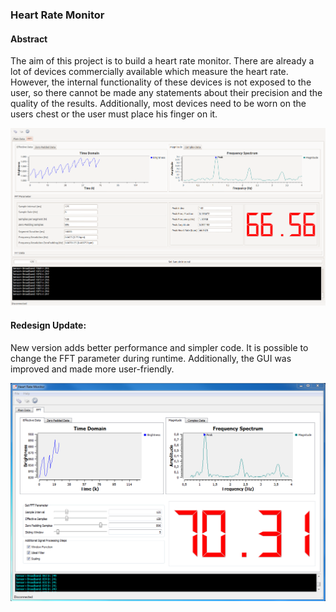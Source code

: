 ### Heart Rate Monitor

#### Abstract
The aim of this project is to build a heart rate monitor. There are already a lot of devices commercially available which measure the heart rate. However, the internal functionality of these devices is not exposed to the user, so there cannot be made any statements about their precision and the quality of the results. Additionally, most devices need to be worn on the users chest or the user must place his finger on it.

![](images/screen2.png)

#### Redesign Update:

New version adds better performance and simpler code. It is possible to change the FFT parameter during runtime. Additionally, the GUI was improved and made more user-friendly.

![](images/screen5.PNG)
